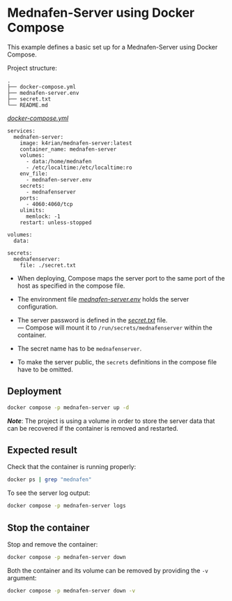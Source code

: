 Mednafen-Server using Docker Compose
=====
This example defines a basic set up for a Mednafen-Server using Docker Compose. 

Project structure:
```
.
├── docker-compose.yml
├── mednafen-server.env
├── secret.txt
└── README.md
```

[_docker-compose.yml_](docker-compose.yml)
```
services:
  mednafen-server:
    image: k4rian/mednafen-server:latest
    container_name: mednafen-server
    volumes:
      - data:/home/mednafen
      - /etc/localtime:/etc/localtime:ro
    env_file:
      - mednafen-server.env
    secrets:
      - mednafenserver
    ports:
      - 4060:4060/tcp
    ulimits:
      memlock: -1
    restart: unless-stopped

volumes:
  data:

secrets:
  mednafenserver:
    file: ./secret.txt
```

* When deploying, Compose maps the server port to the same port of the host as specified in the compose file.

* The environment file *[mednafen-server.env](mednafen-server.env)* holds the server configuration.

* The server password is defined in the *[secret.txt](secret.txt)* file.   
— Compose will mount it to `/run/secrets/mednafenserver` within the container.

* The secret name has to be `mednafenserver`.  

* To make the server public, the `secrets` definitions in the compose file have to be omitted.

## Deployment
```bash
docker compose -p mednafen-server up -d
```
*__Note__*: The project is using a volume in order to store the server data that can be recovered if the container is removed and restarted.

## Expected result
Check that the container is running properly:
```bash
docker ps | grep "mednafen"
```

To see the server log output:
```bash
docker compose -p mednafen-server logs
```

## Stop the container
Stop and remove the container:
```bash
docker compose -p mednafen-server down
```

Both the container and its volume can be removed by providing the `-v` argument:
```bash
docker compose -p mednafen-server down -v
```